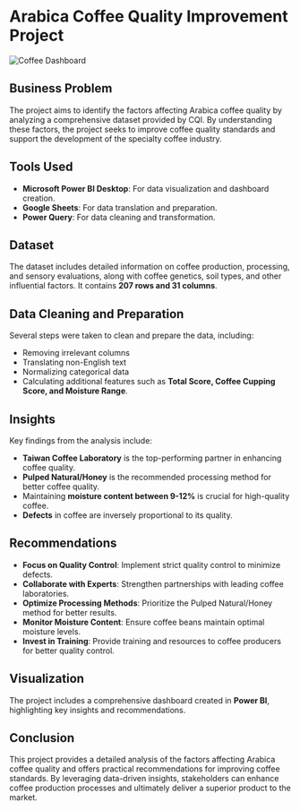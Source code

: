 # Arabica Coffee Quality Improvement Project
![Coffee Dashboard](https://github.com/user-attachments/assets/f9507137-51fe-45fe-b167-eb0698c2005f)

## Business Problem
The project aims to identify the factors affecting Arabica coffee quality by analyzing a comprehensive dataset provided by CQI. By understanding these factors, the project seeks to improve coffee quality standards and support the development of the specialty coffee industry.

## Tools Used
- **Microsoft Power BI Desktop**: For data visualization and dashboard creation.
- **Google Sheets**: For data translation and preparation.
- **Power Query**: For data cleaning and transformation.

## Dataset
The dataset includes detailed information on coffee production, processing, and sensory evaluations, along with coffee genetics, soil types, and other influential factors. It contains **207 rows and 31 columns**.

## Data Cleaning and Preparation
Several steps were taken to clean and prepare the data, including:
- Removing irrelevant columns
- Translating non-English text
- Normalizing categorical data
- Calculating additional features such as **Total Score, Coffee Cupping Score, and Moisture Range**.

## Insights
Key findings from the analysis include:
- **Taiwan Coffee Laboratory** is the top-performing partner in enhancing coffee quality.
- **Pulped Natural/Honey** is the recommended processing method for better coffee quality.
- Maintaining **moisture content between 9-12%** is crucial for high-quality coffee.
- **Defects** in coffee are inversely proportional to its quality.

## Recommendations
- **Focus on Quality Control**: Implement strict quality control to minimize defects.
- **Collaborate with Experts**: Strengthen partnerships with leading coffee laboratories.
- **Optimize Processing Methods**: Prioritize the Pulped Natural/Honey method for better results.
- **Monitor Moisture Content**: Ensure coffee beans maintain optimal moisture levels.
- **Invest in Training**: Provide training and resources to coffee producers for better quality control.

## Visualization
The project includes a comprehensive dashboard created in **Power BI**, highlighting key insights and recommendations. 

## Conclusion
This project provides a detailed analysis of the factors affecting Arabica coffee quality and offers practical recommendations for improving coffee standards. By leveraging data-driven insights, stakeholders can enhance coffee production processes and ultimately deliver a superior product to the market.
